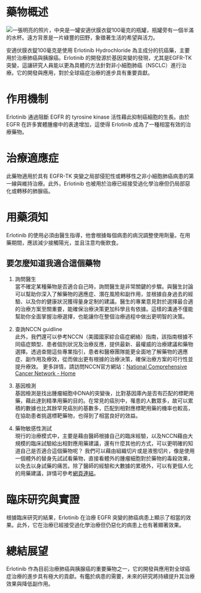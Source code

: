 # 藥物概述  
![一張明亮的照片，中央是一罐安適伏膜衣錠100毫克的瓶罐，瓶罐旁有一個半滿的水杯。遠方背景是一片綠豐的田野，象徵著生活的希望與活力。](https://i.imgur.com/h7YTnFx.jpeg)

安適伏膜衣錠100毫克是使用 Erlotinib Hydrochloride 為主成分的抗癌藥，主要用於治療肺癌與胰腺癌。Erlotinib 的開發源於基因突變的發現，尤其是EGFR-TK突變，這讓研究人員能以更為具體的方法針對非小細胞肺癌（NSCLC）進行治療。它的開發與應用，對於全球癌症治療的進步具有重要貢獻。

# 作用機制  

Erlotinib 通過阻斷 EGFR 的 tyrosine kinase 活性藉此抑制癌細胞的生長。由於 EGFR 在許多實體腫瘤中的表達增加，這使得 Erlotinib 成為了一種相當有效的治療藥物。

# 治療適應症  

此藥物適用於具有 EGFR-TK 突變之局部侵犯性或轉移性之非小細胞肺癌病患的第一線與維持治療。此外，Erlotinib 也被用於治療已經接受過化學治療但仍局部惡化或轉移的肺腺癌。

# 用藥須知  

Erlotinib 的使用必須由醫生指導，他會根據每個病患的病況調整使用劑量。在用藥期間，應該減少接觸陽光，並且注意均衡飲食。

## 要怎麼知道我適合這個藥物 

1. 詢問醫生  
當不確定某種藥物是否適合自己時，詢問醫生是非常關鍵的步驟。與醫生討論可以幫助你深入了解藥物的適應症、潛在風險和副作用，並根據自身過去的經驗、以及你的健康狀況獲得量身定制的建議。醫生的專業意見對於選擇最合適的治療方案至關重要，能確保治療決策更加科學且有依據。這樣的溝通不僅能幫助你全面掌握治療選擇，也能讓你在整個治療過程中做出更明智的決策。 

2. 查詢NCCN guidline  
此外，我們還可以參考NCCN（美國國家綜合癌症網絡）指南，該指南根據不同癌症類型、患者個別狀況及治療反應，提供最新、最權威的治療建議和藥物選擇。透過查閱這些專業指引，患者和醫療團隊能更全面地了解藥物的適應症、副作用及療效，從而做出更有根據的治療決策，確保治療方案的可行性並提升療效。 
更多詳情，請訪問NCCN官方網站：[National Comprehensive Cancer Network - Home](https://www.nccn.org/)

3. 基因檢測  
基因檢測是找出腫瘤細胞中DNA的突變後，比對基因庫內是否有匹配的標靶用藥，藉此達到精準用藥的目的。在常見的癌別中，罹患的人數眾多，故可以累積的數據也比其餘罕見癌別的基數多，匹配到相對應標靶用藥的機率也較高，在協助患者挑選標靶藥物，也得到了相當良好的效益。 

4. 藥物敏感性測試  
現行的治療模式中，主要是藉由醫師根據自己的臨床經驗，以及NCCN藉由大規模的臨床試驗給出相對應用藥建議，還有什麼其他的方式，可以更明確的知道自己是否適合這個藥物呢？ 
我們可以藉由組織切片或是液態切片，像是使用一個體外的替身先試試看藥物，直接看體外的腫瘤細胞對於藥物的毒殺效果，以免去以身試藥的痛苦。除了醫師的經驗和大數據的累積外，可以有更個人化的用藥建議，詳情可參考[網頁連結](https://info.cancerfree.io/)。 

# 臨床研究與實證  

根據臨床研究的結果，Erlotinib 在治療 EGFR 突變的肺癌病患上顯示了相當的效果。此外，它在治療已經接受過化學治療但仍惡化的病患上也有著顯著效果。

# 總結展望  

Erlotinib 作為目前治療肺癌與胰腺癌的重要藥物之一，它的開發與應用對全球癌症治療的進步具有極大的貢獻。有鑑於病患的需要，未來的研究將持續提升其治療效果與降低副作用。
